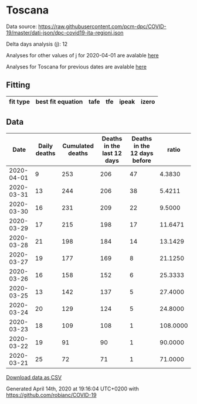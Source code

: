# Toscana

Data source: https://raw.githubusercontent.com/pcm-dpc/COVID-19/master/dati-json/dpc-covid19-ita-regioni.json

Delta days analysis (j): 12

Analyses for other values of j for 2020-04-01 are avalable [here](../2020-04-01/README.md)

Analyses for Toscana for previous dates are avalable [here](../README.md)

## Fitting 
|fit type|best fit equation|tafe|tfe|ipeak|izero|
|-------|-----|--------|------|---|---|

## Data
|Date|Daily deaths|Cumulated deaths|Deaths in the last 12 days|Deaths in the 12 days before|ratio|
|----|----------|-----------|-------|--------------------|-----|
|2020-04-01|9|253|206|47|4.3830|
|2020-03-31|13|244|206|38|5.4211|
|2020-03-30|16|231|209|22|9.5000|
|2020-03-29|17|215|198|17|11.6471|
|2020-03-28|21|198|184|14|13.1429|
|2020-03-27|19|177|169|8|21.1250|
|2020-03-26|16|158|152|6|25.3333|
|2020-03-25|13|142|137|5|27.4000|
|2020-03-24|20|129|124|5|24.8000|
|2020-03-23|18|109|108|1|108.0000|
|2020-03-22|19|91|90|1|90.0000|
|2020-03-21|25|72|71|1|71.0000|

[Download data as CSV](COVID-19_toscana_j12_2020-04-01.csv)

Generated April 14th, 2020 at 19:16:04 UTC+0200 with https://github.com/robianc/COVID-19
